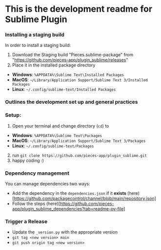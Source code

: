 # This is the development readme for Sublime Plugin

### Installing a staging build

In order to install a staging build:

1. Download the Staging build "Pieces.sublime-package" from "https://github.com/pieces-app/plugin_sublime/releases"
2. Place it in the installed package directory 
  - **Windows**: `%APPDATA%\Sublime Text\Installed Packages`
  - **MacOS**: `~/Library/Application Support/Sublime Text 3/Installed Packages`
  - **Linux**: `~/.config/sublime-text/Installed Packages`

### Outlines the development set up and general practices

### Setup:

1. Open your terminal and change directory (`cd`) to 
  - **Windows**: `%APPDATA%\Sublime Text\Packages`
  - **MacOS**: `~/Library/Application Support/Sublime Text 3/Packages`
  - **Linux**: `~/.config/sublime-text/Packages`
2. run `git clone https://github.com/pieces-app/plugin_sublime.git`
3. happy coding :)

### Dependency management

You can manage dependencies two ways:

- Add the dependency in the `dependencies.json` if it **exists** (here)[https://github.com/packagecontrol/channel/blob/main/repository.json]
- Follow the steps (here)[https://github.com/pieces-app/plugin_sublime_dependencies?tab=readme-ov-file]

### Trigger a Release

- Update the `_version.py` with the appropriate version 
- `git tag <new version> main`
- `git push origin tag <new version>`

